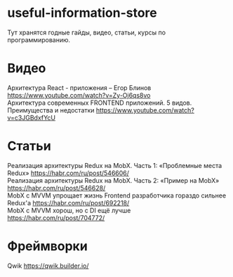 # useful-information-store
Тут хранятся годные гайды, видео, статьи, курсы по программированию.

# Видео
Архитектура React - приложения – Егор Блинов https://www.youtube.com/watch?v=Zy-Oj6qs8vo  
Архитектура современных FRONTEND приложений. 5 видов. Преимущества и недостатки https://www.youtube.com/watch?v=c3JGBdxfYcU  

# Статьи
Реализация архитектуры Redux на MobX. Часть 1: «Проблемные места Redux» https://habr.com/ru/post/546606/  
Реализация архитектуры Redux на MobX. Часть 2: «Пример на MobX» https://habr.com/ru/post/546628/  
MobX с MVVM упрощает жизнь Frontend разработчика гораздо сильнее Redux'а https://habr.com/ru/post/692218/  
MobX c MVVM хорош, но с DI ещё лучше https://habr.com/ru/post/704772/  

# Фреймворки
Qwik https://qwik.builder.io/  
